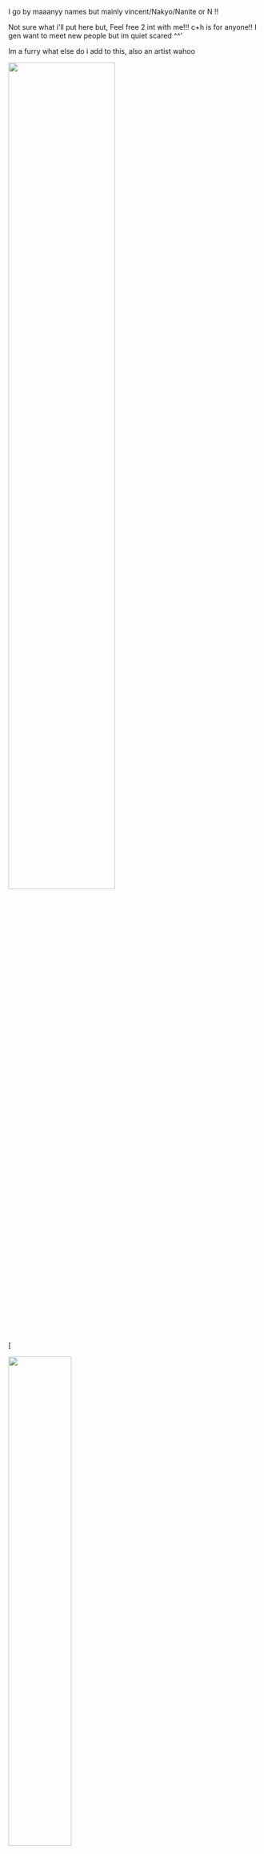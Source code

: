 <p>I go by maaanyy names but mainly vincent/Nakyo/Nanite or N !! </p>
<p>Not sure what i'll put here but, Feel free 2 int with me!!! c+h is for anyone!! I gen want to meet new people but im quiet scared ^^'</p> 
<p>Im a furry what else do i add to this, also an artist wahoo</p>
<p><img src="https://file.garden/Zdo7L-gxzVCR--Zn/weezer1.png" class="align-self-center" style="width: 65%;"></p>
[<p><img src="https://file.garden/Zdo7L-gxzVCR--Zn/80228697_FHr3blHlY4dRQo5.gif" class="align-self-center" style="width: 50%;"></p>](https://toyhou.se/NAAKY0)
<p><center><i>art/animation by me :'3</i></p>


